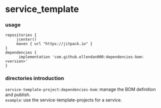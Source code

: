 # service_template

### usage

```
repositories {
     jcenter()
     maven { url "https://jitpack.io" }
}
dependencies {
      implementation 'com.github.ellendan000:dependencies-bom:<version>'
}
```

### directories introduction

`service-template-project:dependencies-bom`: manage the BOM definition and publish.  
`example`: use the service-template-projects for a service.  

